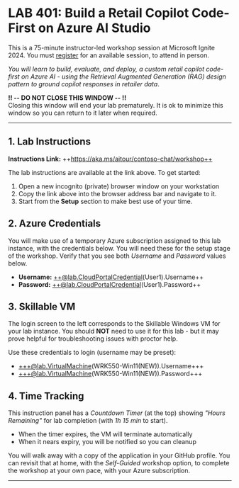 <!-- 
DO NOT DELETE OR EDIT THIS FILE UNLESS YOU ARE AN INSTRUCTOR FOR LAB 401
This file is dynamically retrieved and used by the Skillable VM as the Instruction Guide
-->

# LAB 401: Build a Retail Copilot Code-First on Azure AI Studio

This is a 75-minute instructor-led workshop session at Microsoft Ignite 2024. You must [register](https://ignite.microsoft.com/sessions/LAB401?source=sessions) for an available session, to attend in person.

_You will learn to build, evaluate, and deploy, a custom retail copilot code-first on Azure AI - using the Retrieval Augmented Generation (RAG) design pattern to ground copilot responses in retailer data_.


**‼️ -- DO NOT CLOSE THIS WINDOW -- ‼️** <br/> Closing this window will end your lab prematurely. It is ok to minimize this window so you can return to it later when required.

---

## 1. Lab Instructions

**Instructions Link:** ++https://aka.ms/aitour/contoso-chat/workshop++

The lab instructions are available at the link above. To get started:
1. Open a new incognito (private) browser window on your workstation
1. Copy the link above into the browser address bar and navigate to it.
1. Start from the **Setup** section to make best use of your time.

## 2. Azure Credentials

You will make use of a temporary Azure subscription assigned to this lab instance, with the credentials below. You will need these for the setup stage of the workshop. Verify that you see both _Username_ and _Password_ values below.

- **Username:** ++@lab.CloudPortalCredential(User1).Username++
- **Password:** ++@lab.CloudPortalCredential(User1).Password++

## 3. Skillable VM

The login screen to the left corresponds to the Skillable Windows VM for your lab instance. You should **NOT** need to use it for this lab - but it may prove helpful for troubleshooting issues with proctor help.

Use these credentials to login (username may be preset):

- +++@lab.VirtualMachine(WRK550-Win11(NEW)).Username+++
- +++@lab.VirtualMachine(WRK550-Win11(NEW)).Password+++

## 4. Time Tracking

This instruction panel has a _Countdown Timer_ (at the top) showing _"Hours Remaining"_ for lab completion  (with _1h 15 min_ to start).
 - When the timer expires, the VM will terminate automatically
 - When it nears expiry, you will be notified so you can cleanup

You will walk away with a copy of the application in your GitHub profile. You can revisit that at home, with the _Self-Guided_ workshop option, to complete the workshop at your own pace, with your Azure subscription.

---